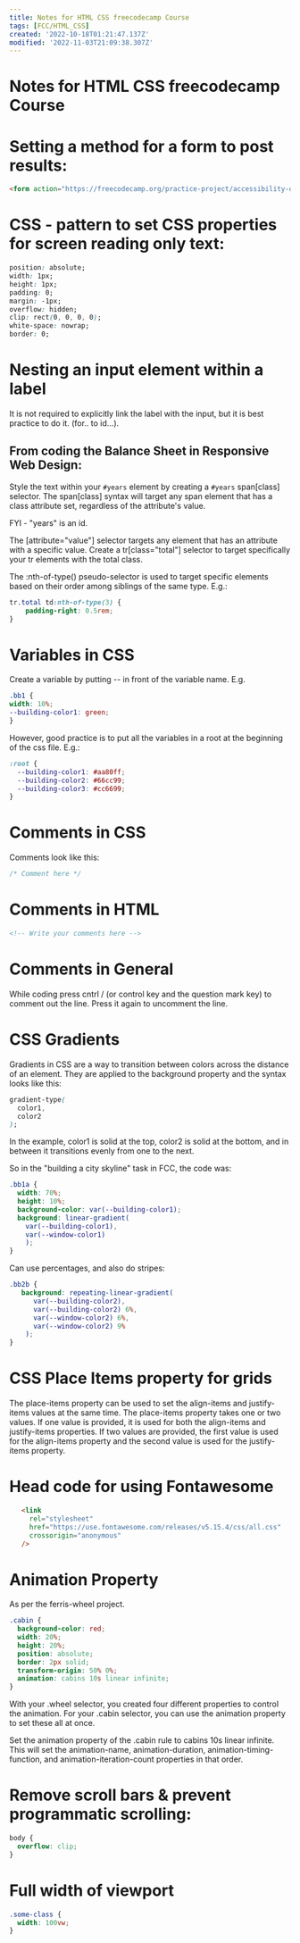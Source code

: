 ```yaml
---
title: Notes for HTML CSS freecodecamp Course
tags: [FCC/HTML_CSS]
created: '2022-10-18T01:21:47.137Z'
modified: '2022-11-03T21:09:38.307Z'
---
```


# Notes for HTML CSS freecodecamp Course

# Setting a method for a form to post results: 
```html
<form action="https://freecodecamp.org/practice-project/accessibility-quiz" method="post">
```
# CSS - pattern to set CSS properties for screen reading only text:
```css
position: absolute;
width: 1px;
height: 1px;
padding: 0;
margin: -1px;
overflow: hidden;
clip: rect(0, 0, 0, 0);
white-space: nowrap;
border: 0;
```
# Nesting an input element within a label
It is not required to explicitly link the label with the input, but it is best practice to do it. (for.. to id...).

## From coding the Balance Sheet in Responsive Web Design:
Style the text within your `#years` element by creating a `#years` span[class] selector. The span[class] syntax will target any span element that has a class attribute set, regardless of the attribute's value.

FYI - "years" is an id.

The [attribute="value"] selector targets any element that has an attribute with a specific value. Create a tr[class="total"] selector to target specifically your tr elements with the total class.

The :nth-of-type() pseudo-selector is used to target specific elements based on their order among siblings of the same type. E.g.:

```css
tr.total td:nth-of-type(3) {
	padding-right: 0.5rem;
}
```
# Variables in CSS
Create a variable by putting -- in front of the variable name. E.g.
```css
.bb1 {
width: 10%;
--building-color1: green;
}
```
However, good practice is to put all the variables in a root at the beginning of the css file. E.g.:
```css
:root {
  --building-color1: #aa80ff;
  --building-color2: #66cc99;
  --building-color3: #cc6699;
}
```
# Comments in CSS
Comments look like this:
```css
/* Comment here */
```
# Comments in HTML
```html
<!-- Write your comments here -->
```
# Comments in General
While coding press cntrl / (or control key and the question mark key) to comment out the line. Press it again to uncomment the line.
# CSS Gradients
Gradients in CSS are a way to transition between colors across the distance of an element. They are applied to the background property and the syntax looks like this:
```css
gradient-type(
  color1,
  color2
); 
```
In the example, color1 is solid at the top, color2 is solid at the bottom, and in between it transitions evenly from one to the next.

So in the "building a city skyline" task in FCC, the code was:
```css
.bb1a {
  width: 70%;
  height: 10%;
  background-color: var(--building-color1);
  background: linear-gradient(
    var(--building-color1),
    var(--window-color1)
    );
}
```
Can use percentages, and also do stripes:
```css
.bb2b {
   background: repeating-linear-gradient(
      var(--building-color2),
      var(--building-color2) 6%,
      var(--window-color2) 6%,
      var(--window-color2) 9%
    );
}
```
# CSS Place Items property for grids
The place-items property can be used to set the align-items and justify-items values at the same time. The place-items property takes one or two values. If one value is provided, it is used for both the align-items and justify-items properties. If two values are provided, the first value is used for the align-items property and the second value is used for the justify-items property.

# Head code for using Fontawesome
 ```html
    <link
      rel="stylesheet"
      href="https://use.fontawesome.com/releases/v5.15.4/css/all.css"
      crossorigin="anonymous"
    />
``` 
# Animation Property
As per the ferris-wheel project.
```css
.cabin {
  background-color: red;
  width: 20%;
  height: 20%;
  position: absolute;
  border: 2px solid;
  transform-origin: 50% 0%;
  animation: cabins 10s linear infinite;
}
```
With your .wheel selector, you created four different properties to control the animation. For your .cabin selector, you can use the animation property to set these all at once.

Set the animation property of the .cabin rule to cabins 10s linear infinite. This will set the animation-name, animation-duration, animation-timing-function, and animation-iteration-count properties in that order.

# Remove scroll bars & prevent programmatic scrolling:
```css
body {
  overflow: clip;
}
```
# Full width of viewport
```css
.some-class {
  width: 100vw;
}
```
